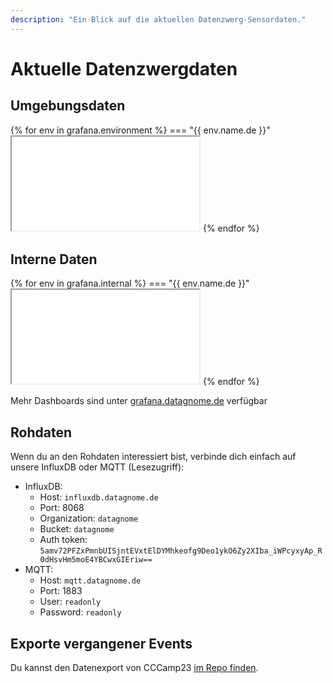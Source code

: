 ```yaml
---
description: "Ein Blick auf die aktuellen Datenzwerg-Sensordaten."
---
```


# Aktuelle Datenzwergdaten

<!--
Zur Zeit gibt es keine aktuellen Datenzwergdaten. Check hier nochmal vorbei, wenn sie wieder auf einem Event sind.
-->

## Umgebungsdaten

{% for env in grafana.environment %}
=== "{{ env.name.de }}"
    <iframe src="{{ grafana.base_url }}{{ env.panel }}" class="grafana-iframe"></iframe>
{% endfor %}

## Interne Daten

{% for env in grafana.internal %}
=== "{{ env.name.de }}"
    <iframe src="{{ grafana.base_url }}{{ env.panel }}" class="grafana-iframe"></iframe>
{% endfor %}

Mehr Dashboards sind unter <a href="https://grafana.datagnome.de">grafana.datagnome.de</a> verfügbar

## Rohdaten

Wenn du an den Rohdaten interessiert bist, verbinde dich einfach auf unsere InfluxDB oder MQTT (Lesezugriff):

  - InfluxDB:
    - Host: `influxdb.datagnome.de`
    - Port: 8068
    - Organization: `datagnome`
    - Bucket: `datagnome`
    - Auth token: `5amv72PFZxPmnbUISjntEVxtElDYMhkeofg9Deo1ykO6Zy2XIba_iWPcyxyAp_R0dHsvHm5moE4YBCwxGIEriw==`
  - MQTT:
    - Host: `mqtt.datagnome.de`
    - Port: 1883
    - User: `readonly`
    - Password: `readonly`

## Exporte vergangener Events

Du kannst den Datenexport von CCCamp23 [im Repo finden](https://github.com/romses/Datenzwerg/tree/main/exports/cccamp2023).